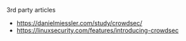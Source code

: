 3rd party articles

* https://danielmiessler.com/study/crowdsec/
* https://linuxsecurity.com/features/introducing-crowdsec
